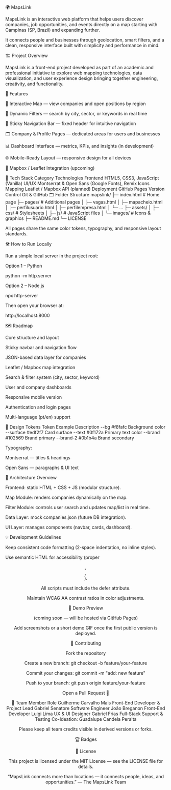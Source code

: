 🌍 MapsLink

MapsLink is an interactive web platform that helps users discover companies, job opportunities, and events directly on a map starting with Campinas (SP, Brazil) and expanding further.

It connects people and businesses through geolocation, smart filters, and a clean, responsive interface built with simplicity and performance in mind.

🏗️ Project Overview

MapsLink is a front-end project developed as part of an academic and professional initiative to explore web mapping technologies, data visualization, and user experience design bringing together engineering, creativity, and functionality.

🚀 Features

📍 Interactive Map — view companies and open positions by region

🔎 Dynamic Filters — search by city, sector, or keywords in real time

🧭 Sticky Navigation Bar — fixed header for intuitive navigation

🗂️ Company & Profile Pages — dedicated areas for users and businesses

📊 Dashboard Interface — metrics, KPIs, and insights (in development)

🌐 Mobile-Ready Layout — responsive design for all devices

🧭 Mapbox / Leaflet Integration (upcoming)

🧩 Tech Stack
Category	Technologies
Frontend	HTML5, CSS3, JavaScript (Vanilla)
UI/UX	Montserrat & Open Sans (Google Fonts), Remix Icons
Mapping	Leaflet / Mapbox API (planned)
Deployment	GitHub Pages
Version Control	Git & GitHub
🗂️ Folder Structure
mapslink/
├─ index.html              # Home page
├─ pages/                  # Additional pages
│  ├─ vagas.html
│  ├─ mapacheio.html
│  ├─ perfilusuario.html
│  ├─ perfilempresa.html
│  └─ ...
├─ assets/
│  ├─ css/                 # Stylesheets
│  ├─ js/                  # JavaScript files
│  └─ images/              # Icons & graphics
├─ README.md
└─ LICENSE


All pages share the same color tokens, typography, and responsive layout standards.

🛠️ How to Run Locally

Run a simple local server in the project root:

Option 1 – Python

python -m http.server


Option 2 – Node.js

npx http-server


Then open your browser at:

http://localhost:8000

🗺️ Roadmap

 Core structure and layout

 Sticky navbar and navigation flow

 JSON-based data layer for companies

 Leaflet / Mapbox map integration

 Search & filter system (city, sector, keyword)

 User and company dashboards

 Responsive mobile version

 Authentication and login pages

 Multi-language (pt/en) support

🎨 Design Tokens
Token	Example	Description
--bg	#f8fafc	Background color
--surface	#edf2f7	Card surface
--text	#0f172a	Primary text color
--brand	#102569	Brand primary
--brand-2	#0b1b4a	Brand secondary

Typography:

Montserrat — titles & headings

Open Sans — paragraphs & UI text

🧭 Architecture Overview

Frontend: static HTML + CSS + JS (modular structure).

Map Module: renders companies dynamically on the map.

Filter Module: controls user search and updates map/list in real time.

Data Layer: mock companies.json (future DB integration).

UI Layer: manages components (navbar, cards, dashboard).

💡 Development Guidelines

Keep consistent code formatting (2-space indentation, no inline styles).

Use semantic HTML for accessibility (proper <header>, <main>, <footer>).

All scripts must include the defer attribute.

Maintain WCAG AA contrast ratios in color adjustments.

📸 Demo Preview

(coming soon — will be hosted via GitHub Pages)

Add screenshots or a short demo GIF once the first public version is deployed.

🤝 Contributing

Fork the repository

Create a new branch: git checkout -b feature/your-feature

Commit your changes: git commit -m "add: new feature"

Push to your branch: git push origin feature/your-feature

Open a Pull Request 🚀

👥 Team
Member	Role
Guilherme Carvalho Mais	Front-End Developer & Project Lead
Gabriel Senatore	Software Engineer
João Breganon	Front-End Developer
Luigi Lima	UX & UI Designer
Gabriel Frias	Full-Stack Support & Testing
Co-Ideation: Guadalupe Candela Peralta	

Please keep all team credits visible in derived versions or forks.

🏆 Badges








📄 License

This project is licensed under the MIT License — see the LICENSE
 file for details.

“MapsLink connects more than locations — it connects people, ideas, and opportunities.”
— The MapsLink Team
